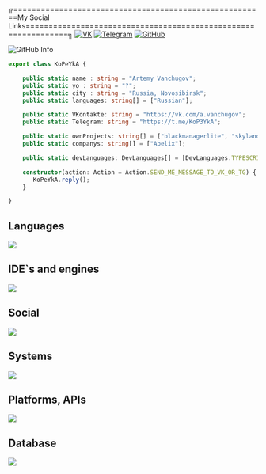 ╔=======================================================My Social Links===============================================================╗
[![VK](https://img.shields.io/badge/-VK-0077FF?style=for-the-badge&logo=vk&logoColor=white)](https://vk.com/a.vanchugov)
[![Telegram](https://img.shields.io/badge/-Telegram-2CA5E0?style=for-the-badge&logo=telegram&logoColor=white)](https://t.me/KoP3YkA)
[![GitHub](https://img.shields.io/badge/-GitHub-181717?style=for-the-badge&logo=github)](https://github.com/KoP3YkA)

![GitHub Info](https://github-readme-stats.vercel.app/api?username=KoPeYkA&show_icons=true&theme=radical)

```typescript
export class KoPeYkA {

    public static name : string = "Artemy Vanchugov";
    public static yo : string = "?";
    public static city : string = "Russia, Novosibirsk";
    public static languages: string[] = ["Russian"];

    public static VKontakte: string = "https://vk.com/a.vanchugov";
    public static Telegram: string = "https://t.me/KoP3YkA";

    public static ownProjects: string[] = ["blackmanagerlite", "skyland"];
    public static companys: string[] = ["Abelix"];

    public static devLanguages: DevLanguages[] = [DevLanguages.TYPESCRIPT, DevLanguages.JAVA, DevLanguages.JAVASCRIPT, DevLanguages.PYTHON];

    constructor(action: Action = Action.SEND_ME_MESSAGE_TO_VK_OR_TG) {
       KoPeYkA.reply();
    }

}
```

<p align="center"><h2>Languages</h2></p>

<p align="left">
  <a href="https://skillicons.dev">
    <img src="https://skillicons.dev/icons?i=ts,js,java,py,nodejs" />
  </a>
</p>
<p align="center"><h2>IDE`s and engines</h2></p>

<p align="left">
  <a href="https://skillicons.dev">
    <img src="https://skillicons.dev/icons?i=webstorm,pycharm,idea,unreal" />
  </a>
</p>
<p align="center"><h2>Social</h2></p>

<p align="left">
  <a href="https://skillicons.dev">
    <img src="https://skillicons.dev/icons?i=discord,git,github,gitlab,stackoverflow" />
  </a>
</p>
<p align="center"><h2>Systems</h2></p>

<p align="left">
  <a href="https://skillicons.dev">
    <img src="https://skillicons.dev/icons?i=linux,windows" />
  </a>
</p>
<p align="center"><h2>Platforms, APIs</h2></p>

<p align="left">
  <a href="https://skillicons.dev">
    <img src="https://skillicons.dev/icons?i=discord,discordjs" />
  </a>
</p>
<p align="center"><h2>Database</h2></p>

<p align="left">
  <a href="https://skillicons.dev">
    <img src="https://skillicons.dev/icons?i=mysql,sqlite" />
  </a>
</p>


